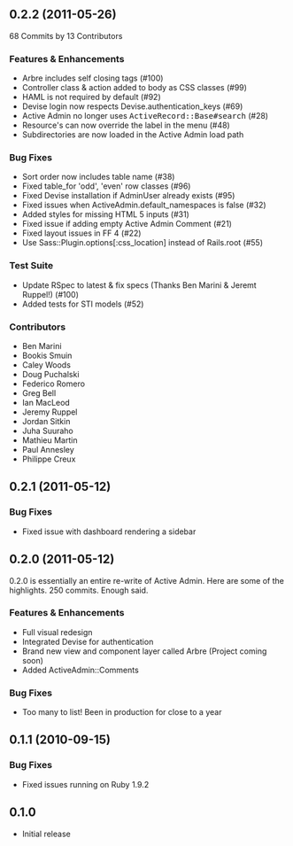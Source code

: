 ## 0.2.2 (2011-05-26)

68 Commits by 13 Contributors

### Features & Enhancements

* Arbre includes self closing tags (#100)
* Controller class & action added to body as CSS classes (#99)
* HAML is not required by default (#92)
* Devise login now respects Devise.authentication_keys (#69)
* Active Admin no longer uses <tt>ActiveRecord::Base#search</tt> (#28)
* Resource's can now override the label in the menu (#48)
* Subdirectories are now loaded in the Active Admin load path

### Bug Fixes

* Sort order now includes table name (#38)
* Fixed table_for 'odd', 'even' row classes (#96)
* Fixed Devise installation if AdminUser already exists (#95)
* Fixed issues when ActiveAdmin.default_namespaces is false (#32)
* Added styles for missing HTML 5 inputs (#31)
* Fixed issue if adding empty Active Admin Comment (#21)
* Fixed layout issues in FF 4 (#22)
* Use Sass::Plugin.options[:css_location] instead of Rails.root (#55)

### Test Suite

* Update RSpec to latest & fix specs (Thanks Ben Marini & Jeremt Ruppel!) (#100)
* Added tests for STI models (#52)

### Contributors

* Ben Marini
* Bookis Smuin
* Caley Woods
* Doug Puchalski
* Federico Romero
* Greg Bell
* Ian MacLeod
* Jeremy Ruppel
* Jordan Sitkin
* Juha Suuraho
* Mathieu Martin
* Paul Annesley
* Philippe Creux

## 0.2.1 (2011-05-12)

### Bug Fixes
* Fixed issue with dashboard rendering a sidebar

## 0.2.0 (2011-05-12)

0.2.0 is essentially an entire re-write of Active Admin. Here are some
of the highlights. 250 commits. Enough said.

### Features & Enhancements

* Full visual redesign
* Integrated Devise for authentication
* Brand new view and component layer called Arbre (Project coming soon)
* Added ActiveAdmin::Comments

### Bug Fixes

* Too many to list! Been in production for close to a year

## 0.1.1 (2010-09-15)

### Bug Fixes

* Fixed issues running on Ruby 1.9.2

## 0.1.0

* Initial release
